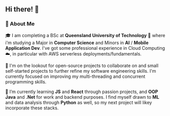 ## Hi there!  👋

<!--
**lawlessminimalist/lawlessminimalist** is a ✨ _special_ ✨ repository because its `README.md` (this file) appears on your GitHub profile.

Here are some ideas to get you started:

- 🔭 I’m currently working on ...
- 🌱 I’m currently learning ...
- 👯 I’m looking to collaborate on ...
- 🤔 I’m looking for help with ...
- 💬 Ask me about ...
- 📫 How to reach me: ...
- 😄 Pronouns: ...
- ⚡ Fun fact: ...
-->

### 🚀 About Me

🎓 I am completing a BSc at **Queensland University of Technology** 🏫 where i'm studying a Major in **Computer Science** and Minors in **AI** / **Mobile Application Dev**. I've got some professional experience in Cloud Computing☁️, in particular with AWS serverless deployments/fundamentals. 

🔭 I'm on the lookout for open-source projects to collaborate on and small self-started projects to further refine my software engineering skills. I'm currently focused on improving my multi-threading and concurrent programming skills.

🌱 I’m currently learning **JS** and **React** through passion projects, and **OOP** **Java** and **.Net** for work and backend purposes. I find myself drawn to **ML** and data analysis through **Python** as well, so my next project will likey incorporate these stacks.
